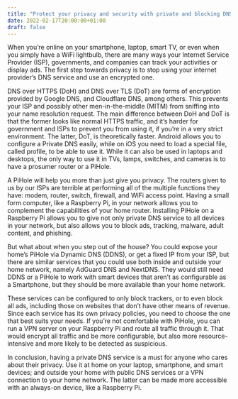 ```yaml
---
title: "Protect your privacy and security with private and blocking DNS"
date: 2022-02-17T20:00:00+01:00
draft: false
---
```

When you’re online on your smartphone, laptop, smart TV, or even when you simply have a WiFi lightbulb, there are many ways your Internet Service Provider (ISP), governments, and companies can track your activities or display ads. The first step towards privacy is to stop using your internet provider’s DNS service and use an encrypted one. 

DNS over HTTPS (DoH) and DNS over TLS (DoT) are forms of encryption provided by Google DNS, and Cloudflare DNS, among others. This prevents your ISP and possibly other men-in-the-middle (MITM) from sniffing into your name resolution request. The main difference between DoH and DoT is that the former looks like normal HTTPS traffic, and it’s harder for government and ISPs to prevent you from using it, if you’re in a very strict environment. The latter, DoT, is theoretically faster. Android allows you to configure a Private DNS easily, while on iOS you need to load a special file, called profile, to be able to use it. While it can also be used in laptops and desktops, the only way to use it in TVs, lamps, switches, and cameras is to have a prosumer router or a PiHole.

A PiHole will help you more than just give you privacy. The routers given to us by our ISPs are terrible at performing all of the multiple functions they have: modem, router, switch, firewall, and WiFi access point. Having a small form computer, like a Raspberry Pi, in your network allows you to complement the capabilities of your home router. Installing PiHole on a Raspberry Pi allows you to give not only private DNS service to all devices in your network, but also allows you to block ads, tracking, malware, adult content, and phishing.

But what about when you step out of the house? You could expose your home’s PiHole via Dynamic DNS (DDNS), or get a fixed IP from your ISP, but there are similar services that you could use both inside and outside your home network, namely AdGuard DNS and NextDNS. They would still need DDNS or a PiHole to work with smart devices that aren’t as configurable as a Smartphone, but they should be more available than your home network.

These services can be configured to only block trackers, or to even block all ads, including those on websites that don’t have other means of revenue. Since each service has its own privacy policies, you need to choose the one that best suits your needs. If you’re not comfortable with PiHole, you can run a VPN server on your Raspberry Pi and route all traffic through it. That would encrypt all traffic and be more configurable, but also more resource-intensive and more likely to be detected as suspicious. 

In conclusion, having a private DNS service is a must for anyone who cares about their privacy. Use it at home on your laptop, smartphone, and smart devices; and outside your home with public DNS services or a VPN connection to your home network. The latter can be made more accessible with an always-on device, like a Raspberry Pi.